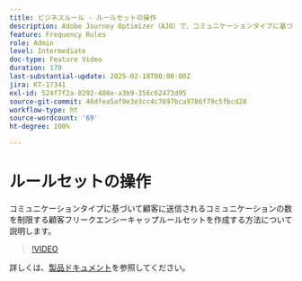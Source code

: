 ```yaml
---
title: ビジネスルール - ルールセットの操作
description: Adobe Journey Optimizer（AJO）で、コミュニケーションタイプに基づいて顧客に送信されるコミュニケーションの数を制限する顧客フリークエンシーキャップルールセットを作成する方法について説明します。
feature: Frequency Rules
role: Admin
level: Intermediate
doc-type: Feature Video
duration: 170
last-substantial-update: 2025-02-18T00:00:00Z
jira: KT-17341
exl-id: 524f7f2a-8292-408e-a3b9-356c62473d95
source-git-commit: 46dfea5af0e3e3cc4c7697bca9786f79c5fbcd28
workflow-type: ht
source-wordcount: '69'
ht-degree: 100%

---
```


# ルールセットの操作

コミュニケーションタイプに基づいて顧客に送信されるコミュニケーションの数を制限する顧客フリークエンシーキャップルールセットを作成する方法について説明します。

>[!VIDEO](https://video.tv.adobe.com/v/3444727/?learn=on&enablevpops&captions=jpn)

詳しくは、[製品ドキュメント](https://experienceleague.adobe.com/ja/docs/journey-optimizer/using/configuration/rule-sets)を参照してください。
